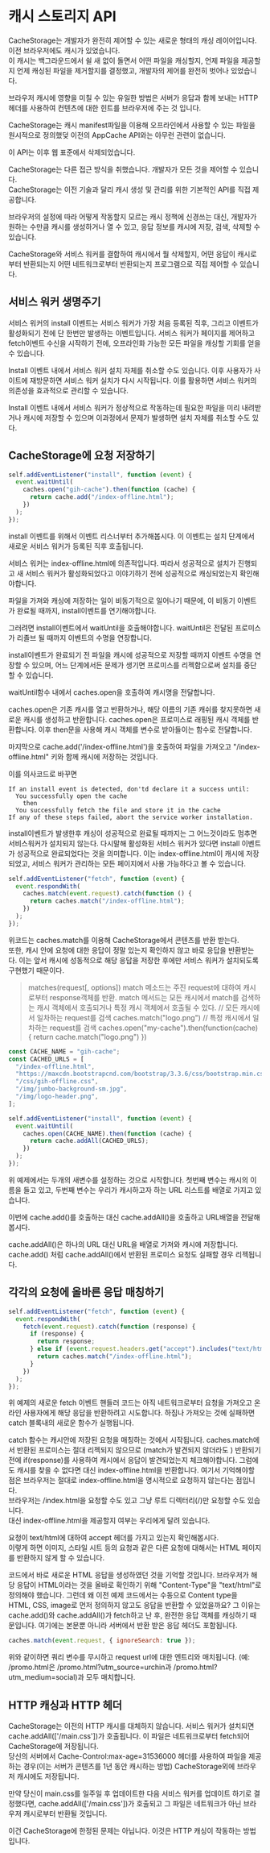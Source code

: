 # 캐시 스토리지 API

CacheStorage는 개발자가 완전히 제어할 수 있는 새로운 형태의 캐싱 레이어입니다.  
이전 브라우저에도 캐시가 있었습니다.  
이 캐시는 백그라운드에서 쉴 새 없이 돌면서 어떤 파일을 캐싱할지, 언제 파일을 제공할지 언제 캐싱된 파일을 제거할지를 결정했고, 개발자의 제어를 완전히 벗어나 있었습니다.

브라우저 캐시에 영향을 미칠 수 있는 유일한 방법은 서버가 응답과 함께 보내는 HTTP헤더를 사용하여 컨텐츠에 대한 힌트를 브라우저에 주는 것 입니다.

CacheStorage는 캐시 manifest파일을 이용해 오프라인에서 사용할 수 있는 파일을 원시적으로 정의했덪 이전의 AppCache API와는 아무런 관련이 없습니다.

이 API는 이후 웹 표준에서 삭제되었습니다.

CacheStorage는 다른 접근 방식을 취했습니다. 개발자가 모든 것을 제어할 수 있습니다.  
CacheStorage는 이전 기술과 달리 캐시 생성 및 관리를 위한 기본적인 API를 직접 제공합니다.

브라우저의 설정에 따라 어떻게 작동할지 모르는 캐시 정책에 신경쓰는 대신, 개발자가 원하는 수만큼 캐시를 생성하거나 열 수 있고, 응답 정보를 캐시에 저장, 검색, 삭제할 수 있습니다.

CacheStorage와 서비스 워커를 결합하여 캐시에서 뭘 삭제할지, 어떤 응답이 캐시로부터 반환되는지 어떤 네트워크로부터 반환되는지 프로그램으로 직접 제어할 수 있습니다.

## 서비스 워커 생명주기

서비스 워커의 install 이벤트는 서비스 워커가 가장 처음 등록된 직후, 그리고 이벤트가 활성화되기 전에 단 한번만 발생하는 이벤트입니다.
서비스 워커가 페이지를 제어하고 fetch이벤트 수신을 시작하기 전에, 오프라인화 가능한 모든 파일을 캐싱할 기회를 얻을 수 있습니다.

Install 이벤트 내에서 서비스 워커 설치 자체를 취소할 수도 있습니다. 이후 사용자가 사이트에 재방문하면 서비스 워커 실치가 다시 시작됩니다. 이를 활용하면 서비스 워커의 의존성을 효과적으로 관리할 수 있습니다.

Install 이벤트 내에서 서비스 워커가 정상적으로 작동하는데 필요한 파일을 미리 내려받거나 캐시에 저장할 수 있으며 이과정에서 문제가 발생하면 설치 자체를 취소할 수도 있다.

## CacheStorage에 요청 저장하기

```js
self.addEventListener("install", function (event) {
  event.waitUntil(
    caches.open("gih-cache").then(function (cache) {
      return cache.add("/index-offline.html");
    })
  );
});
```

install 이벤트를 위해서 이벤트 리스너부터 추가해봅시다. 이 이벤트는 설치 단계에서 새로운 서비스 워커가 등록된 직후 호출됩니다.

서비스 워커는 index-offline.html에 의존적입니다. 따라서 성공적으로 설치가 진행되고 새 서비스 워커가 활성화되었다고 이야기하기 전에 성공적으로 캐싱되었는지 확인해야합니다.

파일을 가져와 캐싱에 저장하는 일이 비동기적으로 일어나기 때문에, 이 비동기 이벤트가 완료될 때까지, install이벤트를 연기해야합니다.

그러려면 install이벤트에서 waitUntil을 호출해야합니다. waitUntil은 전달된 프로미스가 리졸브 될 때까지 이벤트의 수명을 연장합니다.

install이벤트가 완료되기 전 파일을 캐시에 성공적으로 저장할 때까지 이벤트 수명을 연장할 수 있으며, 어느 단계에서든 문제가 생기면 프로미스를 리젝함으로써 설치를 중단할 수 있습니다.

waitUntil함수 내에서 caches.open을 호출하여 캐시명을 전달합니다.

caches.open은 기존 캐시를 열고 반환하거나, 해당 이름의 기존 캐쉬를 찾지못하면 새로운 캐시를 생성하고 반환합니다.
caches.open은 프로미스로 래핑된 캐시 객체를 반환합니다. 이후 then문을 사용해 캐시 객체를 변수로 받아들이는 함수로 전달합니다.

마지막으로 cache.add('/index-offline.html')을 호출하여 파일을 가져오고 "/index-offline.html" 키와 함께 캐시에 저장하는 것입니다.

이를 의사코드로 바꾸면

```
If an install event is detected, don'td declare it a success until:
  You successfully open the cache
    then
  You successfully fetch the file and store it in the cache
If any of these steps failed, abort the service worker installation.
```

install이벤트가 발생한후 캐싱이 성공적으로 완료될 때까지는 그 어느것이라도 멈추면 서비스워커가 설치되지 않는다. 다시말해 활성화된 서비스 워커가 있다면 install 이벤트가 성공적으로 완료되었다는 것을 의미합니다. 이는 index-offline.html이 캐시에 저장되었고, 서비스 워커가 관리하는 모든 페이지에서 사용 가능하다고 볼 수 있습니다.

```js
self.addEventListener("fetch", function (event) {
  event.respondWith(
    caches.match(event.request).catch(function () {
      return caches.match("/index-offline.html");
    })
  );
});
```

위코드는 caches.match를 이용해 CacheStorage에서 콘텐츠를 반환 받는다.  
또한, 캐시 안에 요청에 대한 응답이 정말 있는지 확인하지 않고 바로 응답을 반환받는다. 이는 앞서 캐시에 성동적으로 해당 응답을 저장한 후에만 서비스 워커가 설치되도록 구현했기 때문이다.

> matches(request[, options])
> match 메소드는 주진 request에 대하여 캐시로부터 response객체를 반환.
> match 메서드는 모든 캐시에서 match를 검색하는 캐시 객체에서 호출되거나 특정 캐시 객체에서 호출될 수 있다.
> // 모든 캐시에서 일차하는 request를 검색
> caches.match("logo.png")
> // 특정 캐시에서 일차하는 request를 검색
> caches.open("my-cache").then(function(cache) {
> return cache.match("logo.png")
> })

```js
const CACHE_NAME = "gih-cache";
const CACHED_URLS = [
  "/index-offline.html",
  "https://maxcdn.bootstrapcnd.com/bootstrap/3.3.6/css/bootstrap.min.css",
  "/css/gih-offline.css",
  "/img/jumbo-background-sm.jpg",
  "/img/logo-header.png",
];

self.addEventListener("install", function (event) {
  event.waitUntil(
    caches.open(CACHE_NAME).then(function (cache) {
      return cache.addAll(CACHED_URLS);
    })
  );
});
```

위 예제에서는 두개의 새변수를 설정하는 것으로 시작합니다. 첫번째 변수는 캐시의 이름을 들고 있고, 두번째 변수는 우리가 캐시하고자 하는 URL 리스트를 배열로 가지고 있습니다.

이번에 cache.add()를 호출하는 대신 cache.addAll()을 호출하고 URL배열을 전달해 봅시다.

cache.addAll()은 하나의 URL 대신 URL을 배열로 가져와 캐시에 저장합니다. cache.add() 처럼 cache.addAll()에서 반환된 프로미스 요청도 실패할 경우 리젝됩니다.

## 각각의 요청에 올바른 응답 매칭하기

```js
self.addEventListener("fetch", function (event) {
  event.respondWith(
    fetch(event.request).catch(function (response) {
      if (response) {
        return response;
      } else if (event.request.headers.get("accept").includes("text/html")) {
        return caches.match("/index-offline.html");
      }
    })
  );
});
```

위 예제의 새로운 fetch 이벤트 핸들러 코드는 아직 네트워크로부터 요청을 가져오고 온라인 사용자에게 해당 응답을 반환하려고 시도합니다. 하짐나 가져오는 것에 실패하면 catch 블록내의 새로운 함수가 실행됩니다.

catch 함수는 캐시안에 저장된 요청을 매칭하는 것에서 시작됩니다. caches.match에서 반환된 프로미스는 절대 리젝되지 않으므로 (match가 발견되지 않더라도 ) 반환되기 전에 if(response)를 사용하여 캐시에서 응답이 발견되었는지 체크해야합니다. 그럼에도 캐시를 찾을 수 없다면 대신 index-offline.html을 반환합니다. 여기서 기억해야할 점은 브라우저는 절대로 index-offline.html을 명시적으로 요청하지 않는다는 점입니다.  
브라우저는 /index.html을 요청할 수도 있고 그냥 루트 디렉터리(/)만 요청할 수도 있습니다.  
대신 index-offline.html을 제공할지 여부는 우리에게 달려 있습니다.

요청이 text/html에 대하여 accept 헤더를 가지고 있는지 확인해봅시다.  
이렇게 하면 이미지, 스타일 시트 등의 요청과 같은 다른 요청에 대해서는 HTML 페이지를 반환하지 않게 할 수 있습니다.

코드에서 바로 새로운 HTML 응답을 생성하였던 것을 기억할 것입니다. 브라우저가 해당 응답이 HTML이라는 것을 올바로 확인하기 위해 "Content-Type"을 "text/html"로 정의해야 했습니다. 그런데 왜 이전 예제 코드에서는 수동으로 Content type을 HTML, CSS, image로 먼저 정의하지 않고도 응답을 반환할 수 있었을까요? 그 이유는 cache.add()와 cache.addAll()가 fetch하고 난 후, 완전한 응답 객체를 캐싱하기 때문입니다. 여기에는 본문뿐 아니라 서버에서 반환 받은 응답 헤더도 포함됩니다.

```js
caches.match(event.request, { ignoreSearch: true });
```

위와 같이하면 쿼리 변수를 무시하고 request url에 대한 엔트리와 매치됩니다. (예: /promo.html은 /promo.html?utm_source=urchin과 /promo.html?utm_medium=social)과 모두 매치합니다.

## HTTP 캐싱과 HTTP 헤더

CacheStorage는 이전의 HTTP 캐시를 대체하지 않습니다.
서비스 워커가 설치되면 cache.addAll(['/main.css'])가 호출됩니다. 이 파일은 네트워크로부터 fetch되어 CacheStorage에 저장됩니다.  
당신의 서버에서 Cache-Control:max-age=31536000 헤더를 사용하여 파일을 제공하는 경우(이는 서버가 콘텐츠를 1년 동안 캐시하는 방법) CacheStorage외에 브라우저 캐시에도 저장됩니다.

만약 당신이 main.css를 일주일 후 업데이트한 다음 서비스 워커를 업데이트 하기로 결정했다면, cache.addAll(['/main.css'])가 호출되고 그 파일은 네트워크가 아닌 브라우저 캐시로부터 반환될 것입니다.

이건 CacheStorage에 한정된 문제는 아닙니다. 이것은 HTTP 캐싱이 작동하는 방법입니다.
